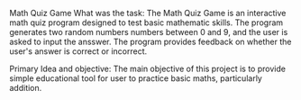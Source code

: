 Math Quiz Game
What was the task:
The Math Quiz Game is an interactive math quiz program designed to test basic mathematic skills. The program generates two random numbers numbers between 0 and 9, and the user is asked to input the ansswer. The program provides feedback on whether the user's answer is correct or incorrect.

Primary Idea and objective:
The main objective of this project is to provide simple educational tool for user to practice basic maths, particularly addition.
